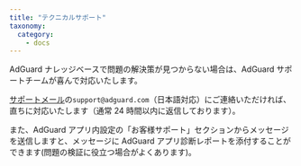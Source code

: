 ```yaml
---
title: "テクニカルサポート"
taxonomy:
  category:
    - docs
---
```


AdGuard ナレッジベースで問題の解決策が見つからない場合は、AdGuard サポートチームが喜んで対応いたします。

[サポートメール](mailto:support@adguard.com)の`support@adguard.com`（日本語対応）にご連絡いただければ、直ちに対応いたします（通常 24 時間以内に返信しております）。

また、AdGuard アプリ内設定の「お客様サポート」セクションからメッセージを送信しますと、メッセージに AdGuard アプリ診断レポートを添付することができます(問題の検証に役立つ場合がよくあります)。

